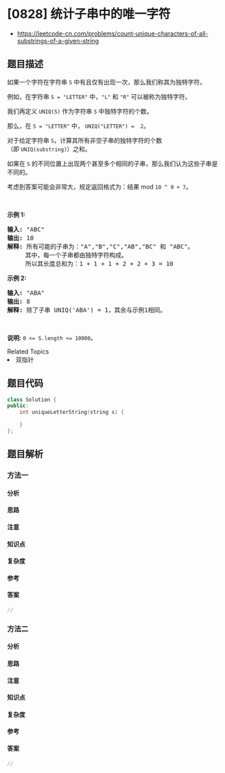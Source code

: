 

# [0828] 统计子串中的唯一字符
* https://leetcode-cn.com/problems/count-unique-characters-of-all-substrings-of-a-given-string


## 题目描述

<p>如果一个字符在字符串&nbsp;<code>S</code>&nbsp;中有且仅有出现一次，那么我们称其为独特字符。</p>

<p>例如，在字符串&nbsp;<code>S = &quot;LETTER&quot;</code>&nbsp;中，<code>&quot;L&quot;</code>&nbsp;和&nbsp;<code>&quot;R&quot;</code>&nbsp;可以被称为独特字符。</p>

<p>我们再定义&nbsp;<code>UNIQ(S)</code>&nbsp;作为字符串&nbsp;<code>S</code>&nbsp;中独特字符的个数。</p>

<p>那么，在&nbsp;<code>S = &quot;LETTER&quot;</code>&nbsp;中，&nbsp;<code>UNIQ(&quot;LETTER&quot;) =&nbsp; 2</code>。</p>

<p>对于给定字符串&nbsp;<code>S</code>，计算其所有非空子串的独特字符的个数（即&nbsp;<code>UNIQ(substring)</code>）之和。</p>

<p>如果在 <code>S</code>&nbsp;的不同位置上出现两个甚至多个相同的子串，那么我们认为这些子串是不同的。</p>

<p>考虑到答案可能会非常大，规定返回格式为：结果 mod&nbsp;<code>10 ^ 9 + 7</code>。</p>

<p>&nbsp;</p>

<p><strong>示例 1:</strong></p>

<pre><strong>输入: </strong>&quot;ABC&quot;
<strong>输出: </strong>10
<strong>解释:</strong> 所有可能的子串为：&quot;A&quot;,&quot;B&quot;,&quot;C&quot;,&quot;AB&quot;,&quot;BC&quot; 和 &quot;ABC&quot;。
     其中，每一个子串都由独特字符构成。
     所以其长度总和为：1 + 1 + 1 + 2 + 2 + 3 = 10
</pre>

<p><strong>示例 2:</strong></p>

<pre><strong>输入: </strong>&quot;ABA&quot;
<strong>输出: </strong>8
<strong>解释: </strong>除了子串 UNIQ(&#39;ABA&#39;) = 1，其余与示例1相同。
</pre>

<p>&nbsp;</p>

<p><strong>说明:</strong> <code>0 &lt;= S.length &lt;= 10000</code>。</p>
<div><div>Related Topics</div><div><li>双指针</li></div></div>


## 题目代码

```cpp
class Solution {
public:
    int uniqueLetterString(string s) {

    }
};
```


## 题目解析


### 方法一

#### 分析

#### 思路

#### 注意

#### 知识点

#### 复杂度

#### 参考

#### 答案

```cpp
//
```


### 方法二

#### 分析

#### 思路

#### 注意

#### 知识点

#### 复杂度

#### 参考

#### 答案

```cpp
//
```


